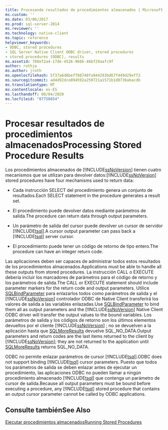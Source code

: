 ```yaml
---
title: Procesando resultados de procedimientos almacenados | Microsoft Docs
ms.custom: ''
ms.date: 03/06/2017
ms.prod: sql-server-2014
ms.reviewer: ''
ms.technology: native-client
ms.topic: reference
helpviewer_keywords:
- ODBC, stored procedures
- SQL Server Native Client ODBC driver, stored procedures
- stored procedures [ODBC], results
ms.assetid: 788ef2a4-17de-4526-960b-46bf29aafc9f
author: rothja
ms.author: jroth
ms.openlocfilehash: 5f37a6d8beff88748fa944293bd67f449d29eff2
ms.sourcegitcommit: ad4d92dce894592a259721a1571b1d8736abacdb
ms.translationtype: MT
ms.contentlocale: es-ES
ms.lasthandoff: 08/04/2020
ms.locfileid: "87750854"
---
```

# <a name="processing-stored-procedure-results"></a><span data-ttu-id="d3d28-102">Procesar resultados de procedimientos almacenados</span><span class="sxs-lookup"><span data-stu-id="d3d28-102">Processing Stored Procedure Results</span></span>
  <span data-ttu-id="d3d28-103">Los procedimientos almacenados de [!INCLUDE[ssNoVersion](../../includes/ssnoversion-md.md)] tienen cuatro mecanismos que se utilizan para devolver datos:</span><span class="sxs-lookup"><span data-stu-id="d3d28-103">[!INCLUDE[ssNoVersion](../../includes/ssnoversion-md.md)] stored procedures have four mechanisms used to return data:</span></span>  
  
-   <span data-ttu-id="d3d28-104">Cada instrucción SELECT del procedimiento genera un conjunto de resultados.</span><span class="sxs-lookup"><span data-stu-id="d3d28-104">Each SELECT statement in the procedure generates a result set.</span></span>  
  
-   <span data-ttu-id="d3d28-105">El procedimiento puede devolver datos mediante parámetros de salida.</span><span class="sxs-lookup"><span data-stu-id="d3d28-105">The procedure can return data through output parameters.</span></span>  
  
-   <span data-ttu-id="d3d28-106">Un parámetro de salida del cursor puede devolver un cursor de servidor [!INCLUDE[tsql](../../includes/tsql-md.md)].</span><span class="sxs-lookup"><span data-stu-id="d3d28-106">A cursor output parameter can pass back a [!INCLUDE[tsql](../../includes/tsql-md.md)] server cursor.</span></span>  
  
-   <span data-ttu-id="d3d28-107">El procedimiento puede tener un código de retorno de tipo entero.</span><span class="sxs-lookup"><span data-stu-id="d3d28-107">The procedure can have an integer return code.</span></span>  
  
 <span data-ttu-id="d3d28-108">Las aplicaciones deben ser capaces de administrar todos estos resultados de los procedimientos almacenados.</span><span class="sxs-lookup"><span data-stu-id="d3d28-108">Applications must be able to handle all these outputs from stored procedures.</span></span> <span data-ttu-id="d3d28-109">La instrucción CALL o EXECUTE debería incluir los marcadores de parámetros para el código de retorno y los parámetros de salida.</span><span class="sxs-lookup"><span data-stu-id="d3d28-109">The CALL or EXECUTE statement should include parameter markers for the return code and output parameters.</span></span> <span data-ttu-id="d3d28-110">Utilice [SQLBindParameter](../native-client-odbc-api/sqlbindparameter.md) para enlazarlos todos como parámetros de salida y el [!INCLUDE[ssNoVersion](../../includes/ssnoversion-md.md)] controlador ODBC de Native Client transferirá los valores de salida a las variables enlazadas.</span><span class="sxs-lookup"><span data-stu-id="d3d28-110">Use [SQLBindParameter](../native-client-odbc-api/sqlbindparameter.md) to bind them all as output parameters and the [!INCLUDE[ssNoVersion](../../includes/ssnoversion-md.md)] Native Client ODBC driver will transfer the output values to the bound variables.</span></span> <span data-ttu-id="d3d28-111">Los parámetros de salida y los códigos de retorno son los últimos elementos devueltos por el cliente [!INCLUDE[ssNoVersion](../../includes/ssnoversion-md.md)] ; no se devuelven a la aplicación hasta que [SQLMoreResults](../native-client-odbc-api/sqlmoreresults.md) devuelve SQL_NO_DATA.</span><span class="sxs-lookup"><span data-stu-id="d3d28-111">Output parameters and return codes are the last items returned to the client by [!INCLUDE[ssNoVersion](../../includes/ssnoversion-md.md)]; they are not returned to the application until [SQLMoreResults](../native-client-odbc-api/sqlmoreresults.md) returns SQL_NO_DATA.</span></span>  
  
 <span data-ttu-id="d3d28-112">ODBC no permite enlazar parámetros de cursor [!INCLUDE[tsql](../../includes/tsql-md.md)].</span><span class="sxs-lookup"><span data-stu-id="d3d28-112">ODBC does not support binding [!INCLUDE[tsql](../../includes/tsql-md.md)] cursor parameters.</span></span> <span data-ttu-id="d3d28-113">Puesto que todos los parámetros de salida se deben enlazar antes de ejecutar un procedimiento, las aplicaciones ODBC no pueden llamar a ningún procedimiento almacenado [!INCLUDE[tsql](../../includes/tsql-md.md)] que contenga un parámetro de cursor de salida.</span><span class="sxs-lookup"><span data-stu-id="d3d28-113">Because all output parameters must be bound before executing a procedure, any [!INCLUDE[tsql](../../includes/tsql-md.md)] stored procedure that contains an output cursor parameter cannot be called by ODBC applications.</span></span>  
  
## <a name="see-also"></a><span data-ttu-id="d3d28-114">Consulte también</span><span class="sxs-lookup"><span data-stu-id="d3d28-114">See Also</span></span>  
 [<span data-ttu-id="d3d28-115">Ejecutar procedimientos almacenados</span><span class="sxs-lookup"><span data-stu-id="d3d28-115">Running Stored Procedures</span></span>](running-stored-procedures.md)  
  
  
